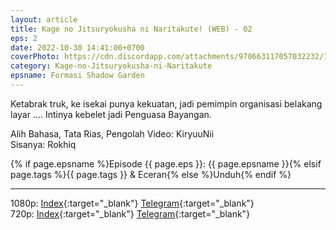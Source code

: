 ```yaml
---
layout: article
title: Kage no Jitsuryokusha ni Naritakute! (WEB) - 02
eps: 2
date: 2022-10-30 14:41:00+0700
coverPhoto: https://cdn.discordapp.com/attachments/970663117057032232/1036176197157138482/mpv-shot0163.jpg
category: Kage-no-Jitsuryokusha-ni-Naritakute
epsname: Formasi Shadow Garden
---
```


Ketabrak truk, ke isekai punya kekuatan, jadi pemimpin organisasi belakang layar .... Intinya kebelet jadi Penguasa Bayangan.

Alih Bahasa, Tata Rias, Pengolah Video: KiryuuNii<br>
Sisanya: Rokhiq


{% if page.epsname %}Episode {{ page.eps }}: {{ page.epsname }}{% elsif page.tags %}{{ page.tags }} & Eceran{% else %}Unduh{% endif %}

---
1080p: [Index](https://proyek.a-1ddl.workers.dev/0:/Musim%20Gugur%202022/%5BWEB%5D/%5BA-1%5D%20Kage%20no%20Jitsuryokusha%20ni%20Naritakute!%20%5BWEB%5D%5B1080p%20AAC%5D/%5BA-1%5D%20Kage%20no%20Jitsuryokusha%20ni%20Naritakute!%20-%2002%20%5BWEB%5D%5B1080p%20AAC%5D%5B155680A1%5D.mkv){:target="_blank"} [Telegram](https://t.me/a1fansubweeklies/160){:target="_blank"}<br>
720p: [Index](https://proyek.a-1ddl.workers.dev/0:/Musim%20Gugur%202022/%5BWEB%5D/%5BA-1%5D%20Kage%20no%20Jitsuryokusha%20ni%20Naritakute!%20%5BWEB%5D%5B720p%20AAC%5D/%5BA-1%5D%20Kage%20no%20Jitsuryokusha%20ni%20Naritakute!%20-%2002%20%5BWEB%5D%5B720p%20AAC%5D%5B2CF4D0D2%5D.mkv){:target="_blank"} [Telegram](https://t.me/a1fansubweeklies/159){:target="_blank"}
